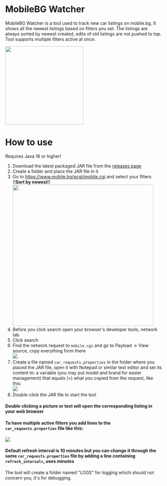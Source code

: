 # MobileBG Watcher
MobileBG Watcher is a tool used to track new car listings on mobile.bg. It shows all the newest listings based on filters you set.
The listings are always sorted by newest created, edits of old listings are not pushed to top. Tool supports multiple filters active at once.

<image width= '250' src='https://i.imgur.com/lQMpgGA.png'></image>

# How to use
Requires Java 16 or higher!
1. Download the latest packaged JAR file from the [releases page](https://github.com/joroto/MobileBG-Watcher/releases)
2. Create a folder and place the JAR file in it
3. Go to https://www.mobile.bg/pcgi/mobile.cgi and select your filters (!**Sort by newest**!)<br>
   <image width= '450' src='https://i.imgur.com/HQGtDbc.png'></image>
4. Before you click search open your browser's developer tools, network tab
5. Click search
6. Find the network request to <code>mobile.cgi</code> and go to Payload -> View source, copy everything from there<br>
<image src='https://i.imgur.com/1oLF4o0.png'></image>
7. Create a file named <code>car_requests.properties</code> in the folder where you placed the JAR file, open it with Notepad or similar text editor and set its content to: a variable (you may put model and brand for easier management) that equals (=) what you copied from the request, like this:<br>
   <image src='https://i.imgur.com/aQMByxq.png'></image>
8. Double-click the JAR file to start the tool

#### Double clicking a picture or text will open the corresponding listing in your web browser

#### To have multiple active filters you add lines to the <code>car_requests.properties</code> file like this:<br>
<image src='https://i.imgur.com/ar1iqCL.png'></image>

#### Default refresh interval is 10 minutes but you can change it through the same <code>car_requests.properties</code> file by adding a line containing <code>refresh_interval=</code>, uses minutes
The tool will create a folder named "LOGS" for logging which should not concern you, it's for debugging.